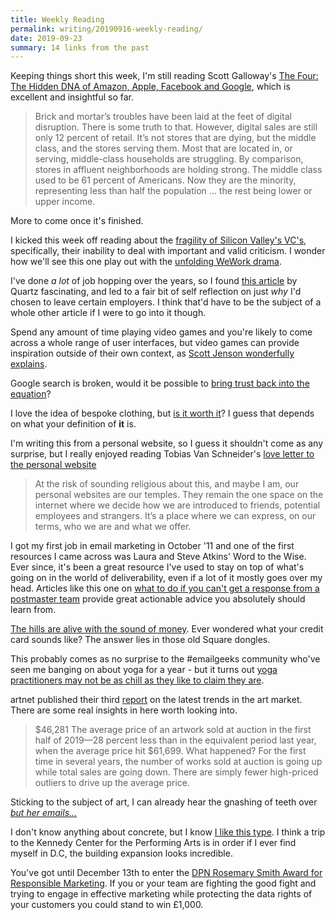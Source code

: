 ```yaml
---
title: Weekly Reading
permalink: writing/20190916-weekly-reading/
date: 2019-09-23
summary: 14 links from the past
---
```


Keeping things short this week, I'm still reading Scott Galloway's [The Four: The Hidden DNA of Amazon, Apple, Facebook and Google](https://www.goodreads.com/book/show/36166396-the-four), which is excellent and insightful so far. 

> Brick and mortar’s troubles have been laid at the feet of digital disruption. There is some truth to that. However, digital sales are still only 12 percent of retail. It’s not stores that are dying, but the middle class, and the stores serving them. Most that are located in, or serving, middle-class households are struggling. By comparison, stores in affluent neighborhoods are holding strong. The middle class used to be 61 percent of Americans. Now they are the minority, representing less than half the population … the rest being lower or upper income.

More to come once it's finished.

I kicked this week off reading about the [fragility of Silicon Valley's VC's](https://www.nytimes.com/2019/09/10/style/oh-behave.html), specifically, their inability to deal with important and valid criticism. I wonder how we'll see this one play out with the [unfolding WeWork drama](https://theoutline.com/post/7982/adam-neumann-wework-absurd).

I've done _a lot_ of job hopping over the years, so I found [this article](https://qz.com/work/1704125/what-actually-motivates-people-at-work/) by Quartz fascinating, and led to a fair bit of self reflection on just _why_ I'd chosen to leave certain employers. I think that'd have to be the subject of a whole other article if I were to go into it though.

Spend any amount of time playing video games and you're likely to come across a whole range of user interfaces, but video games can provide inspiration outside of their own context, as [Scott Jenson wonderfully explains](https://jenson.org/games/).

Google search is broken, would it be possible to [bring trust back into the equation](https://bradleytaunt.com/better-search-results/)?

I love the idea of bespoke clothing, but [is it worth it](https://www.permanentstyle.com/2019/09/is-bespoke-worth-it.html)? I guess that depends on what your definition of **it** is.

I'm writing this from a personal website, so I guess it shouldn't come as any surprise, but I really enjoyed reading Tobias Van Schneider's [love letter to the personal website](https://www.vanschneider.com/a-love-letter-to-personal-websites)

> At the risk of sounding religious about this, and maybe I am, our personal websites are our temples. They remain the one space on the internet where we decide how we are introduced to friends, potential employees and strangers. It’s a place where we can express, on our terms, who we are and what we offer.

I got my first job in email marketing in October '11 and one of the first resources I came across was Laura and Steve Atkins' Word to the Wise. Ever since, it's been a great resource I've used to stay on top of what's going on in the world of deliverability, even if a lot of it mostly goes over my head. Articles like this one on [what to do if you can't get a response from a postmaster team](https://wordtothewise.com/2019/09/when-you-cant-get-a-response/) provide great actionable advice you absolutely should learn from.

[The hills are alive with the sound of money](https://theoutline.com/post/7929/the-square-credit-card-reader-sound-is-dissonant-and-terrifying). Ever wondered what your credit card sounds like? The answer lies in those old Square dongles.

This probably comes as no surprise to the #emailgeeks community who've seen me banging on about yoga for a year - but it turns out [yoga practitioners may not be as chill as they like to claim they are](https://qz.com/1307380/yoga-and-meditation-boost-your-ego-say-psychology-researchers/?).

artnet published their third [report](http://www.artnet.com/artnet-intelligence-report/) on the latest trends in the art market. There are some real insights in here worth looking into.

> $46,281
The average price of an artwork
sold at auction in the first half
of 2019—28 percent less than in
the equivalent period last year,
when the average price hit $61,699.
What happened? For the first time
in several years, the number
of works sold at auction is going
up while total sales are going
down. There are simply fewer
high-priced outliers to drive up
the average price. 

Sticking to the subject of art, I can already hear the gnashing of teeth over *[but her emails...](https://news.artnet.com/art-world/hillary-clinton-reads-emails-venice-art-show-1648867)*

I don't know anything about concrete, but I know [I like this type](https://www.citylab.com/design/2019/09/kennedy-center-reach-steven-holl-concrete-build-material/597562/). I think a trip to the Kennedy Center for the Performing Arts is in order if I ever find myself in D.C, the building expansion looks incredible.

You've got until December 13th to enter the [DPN Rosemary Smith Award for Responsible Marketing](https://www.dpnetwork.org.uk/Awards/). If you or your team are fighting the good fight and trying to engage in effective marketing while protecting the data rights of your customers you could stand to win £1,000.
